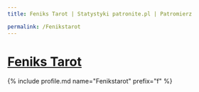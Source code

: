 ```yaml
---
title: Feniks Tarot | Statystyki patronite.pl | Patromierz

permalink: /Fenikstarot
---
```


# [Feniks Tarot](https://patronite.pl/Fenikstarot)

{% include profile.md name="Fenikstarot" prefix="f" %}

